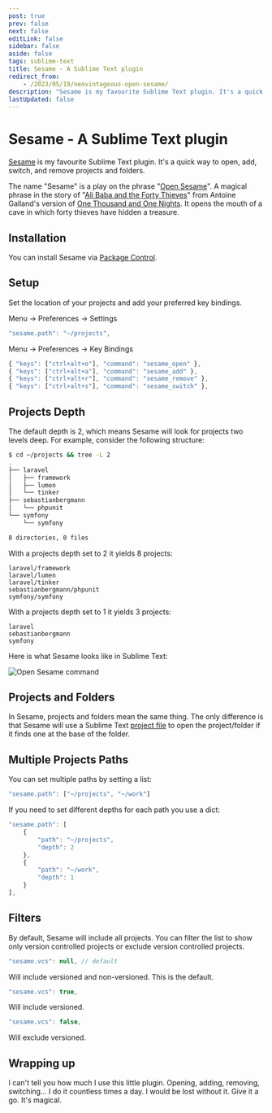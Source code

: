 ```yaml
---
post: true
prev: false
next: false
editLink: false
sidebar: false
aside: false
tags: sublime-text
title: Sesame - A Sublime Text plugin
redirect_from:
    - /2023/05/19/neovintageous-open-sesame/
description: "Sesame is my favourite Sublime Text plugin. It's a quick way to open, add, switch, and remove projects and folders."
lastUpdated: false
---
```


# Sesame - A Sublime Text plugin

[Sesame](https://github.com/gerardroche/sublime-sesame?ref=blog.gerardroche.com) is my favourite Sublime Text plugin. It's a quick way to open, add, switch, and remove projects and folders.

The name "Sesame" is a play on the phrase "[Open Sesame](https://en.wikipedia.org/wiki/Open_sesame?ref=blog.gerardroche.com)". A magical phrase in the story of "[Ali Baba and the Forty Thieves](https://en.wikipedia.org/wiki/Ali_Baba_and_the_Forty_Thieves?ref=blog.gerardroche.com)" from Antoine Galland's version of [One Thousand and One Nights](https://en.wikipedia.org/wiki/One_Thousand_and_One_Nights?ref=blog.gerardroche.com). It opens the mouth of a cave in which forty thieves have hidden a treasure.

## Installation

You can install Sesame via [Package Control](https://packagecontrol.io/packages/Sesame?ref=blog.gerardroche.com).

## Setup

Set the location of your projects and add your preferred key bindings.

Menu → Preferences → Settings

```js
"sesame.path": "~/projects",
```

Menu → Preferences → Key Bindings

```js
{ "keys": ["ctrl+alt+o"], "command": "sesame_open" },
{ "keys": ["ctrl+alt+a"], "command": "sesame_add" },
{ "keys": ["ctrl+alt+r"], "command": "sesame_remove" },
{ "keys": ["ctrl+alt+s"], "command": "sesame_switch" },
```

## Projects Depth

The default depth is 2, which means Sesame will look for projects two levels deep. For example, consider the following structure:

```bash
$ cd ~/projects && tree -L 2
.
├── laravel
│   ├── framework
│   ├── lumen
│   └── tinker
├── sebastianbergmann
│   └── phpunit
└── symfony
    └── symfony

8 directories, 0 files
```

With a projects depth set to 2 it yields 8 projects:

```
laravel/framework
laravel/lumen
laravel/tinker
sebastianbergmann/phpunit
symfony/symfony
```

With a projects depth set to 1 it yields 3 projects:

```
laravel
sebastianbergmann
symfony
```

Here is what Sesame looks like in Sublime Text:

![Open Sesame command](/assets/images/2023-05-19-open-sesame-command.webp)

## Projects and Folders

In Sesame, projects and folders mean the same thing. The only difference is that Sesame will use a Sublime Text [project file](https://www.sublimetext.com/docs/projects.html?ref=blog.gerardroche.com) to open the project/folder if it finds one at the base of the folder.

## Multiple Projects Paths

You can set multiple paths by setting a list:

```js
"sesame.path": ["~/projects", "~/work"]
```

If you need to set different depths for each path you use a dict:

```js
"sesame.path": [
    {
        "path": "~/projects",
        "depth": 2
    },
    {
        "path": "~/work",
        "depth": 1
    }
],
```

## Filters

By default, Sesame will include all projects. You can filter the list to show only version controlled projects or exclude version controlled projects.

```js
"sesame.vcs": null, // default
```

Will include versioned and non-versioned. This is the default.

```js
"sesame.vcs": true,
```

Will include versioned.

```js
"sesame.vcs": false,
```

Will exclude versioned.

## Wrapping up

I can't tell you how much I use this little plugin. Opening, adding, removing, switching... I do it countless times a day. I would be lost without it. Give it a go. It's magical.
